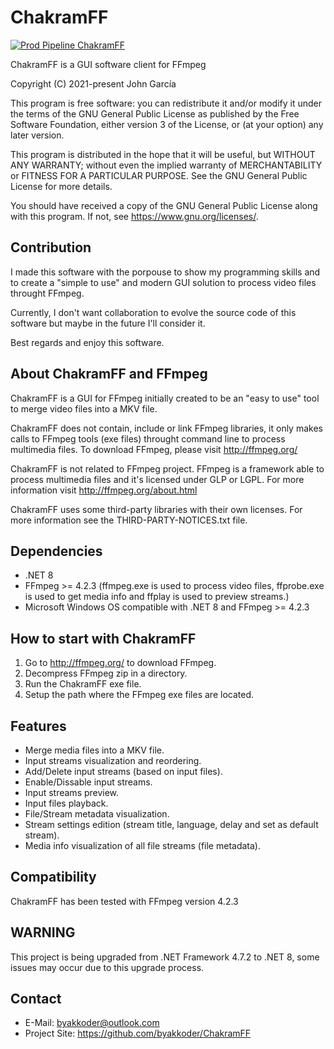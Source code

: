 # ChakramFF

[![Prod Pipeline ChakramFF](https://github.com/byakkoder/ChakramFF/actions/workflows/main.yml/badge.svg)](https://github.com/byakkoder/ChakramFF/actions/workflows/main.yml)

ChakramFF is a GUI software client for FFmpeg    

Copyright (C) 2021-present John García

This program is free software: you can redistribute it and/or modify
it under the terms of the GNU General Public License as published by
the Free Software Foundation, either version 3 of the License, or
(at your option) any later version.

This program is distributed in the hope that it will be useful,
but WITHOUT ANY WARRANTY; without even the implied warranty of
MERCHANTABILITY or FITNESS FOR A PARTICULAR PURPOSE.  See the
GNU General Public License for more details.

You should have received a copy of the GNU General Public License
along with this program.  If not, see https://www.gnu.org/licenses/.


## Contribution

I made this software with the porpouse to show my programming skills and
to create a "simple to use" and modern GUI solution to process video files 
throught FFmpeg.

Currently, I don't want collaboration to evolve the source code of this 
software but maybe in the future I'll consider it.

Best regards and enjoy this software.

    
## About ChakramFF and FFmpeg
    
ChakramFF is a GUI for FFmpeg initially created to be an "easy to use" tool to
merge video files into a MKV file.
 
ChakramFF does not contain, include or link FFmpeg libraries, it only makes calls 
to FFmpeg tools (exe files) throught command line to process multimedia files. 
To download FFmpeg, please visit http://ffmpeg.org/

ChakramFF is not related to FFmpeg project. FFmpeg is a framework able to process 
multimedia files and it's licensed under GLP or LGPL. 
For more information visit http://ffmpeg.org/about.html

ChakramFF uses some third-party libraries with their own licenses. For more information
see the THIRD-PARTY-NOTICES.txt file.


## Dependencies

* .NET 8
* FFmpeg >= 4.2.3 (ffmpeg.exe is used to process video files, ffprobe.exe is used to get media info and ffplay is used to preview streams.)
* Microsoft Windows OS compatible with .NET 8 and FFmpeg >= 4.2.3


## How to start with ChakramFF

1. Go to http://ffmpeg.org/ to download FFmpeg.
2. Decompress FFmpeg zip in a directory.
3. Run the ChakramFF exe file.
4. Setup the path where the FFmpeg exe files are located.


## Features

* Merge media files into a MKV file.
* Input streams visualization and reordering.
* Add/Delete input streams (based on input files).
* Enable/Dissable input streams.
* Input streams preview.
* Input files playback.
* File/Stream metadata visualization.
* Stream settings edition (stream title, language, delay and set as default stream).
* Media info visualization of all file streams (file metadata).


## Compatibility

ChakramFF has been tested with FFmpeg version 4.2.3


## WARNING

This project is being upgraded from .NET Framework 4.7.2 to .NET 8, some issues may occur due to this upgrade process.


## Contact

* E-Mail: byakkoder@outlook.com
* Project Site: https://github.com/byakkoder/ChakramFF
